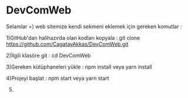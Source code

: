 # DevComWeb
Selamlar =) web sitemize kendi sekmeni eklemek için gereken komutlar :

1)GitHub'dan halihazırda olan kodları kopyala : 
git clone https://github.com/CagatayAkkas/DevComWeb.git

2)İlgili klasöre git :
cd DevComWeb

3)Gereken kütüphaneleri yükle :
npm install veya yarn install

4)Projeyi başlat :
npm start veya yarn start

5)
